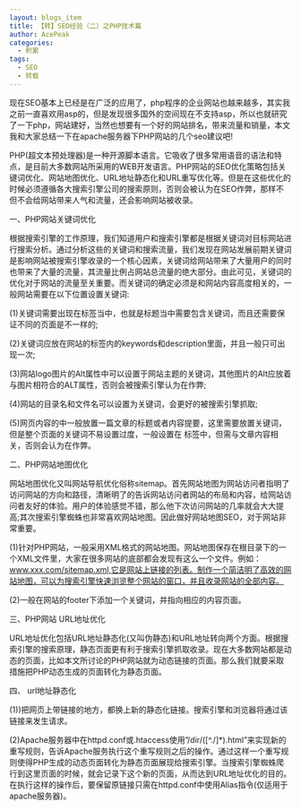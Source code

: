 ```yaml
---
layout: blogs_item
title: 【转】SEO经验（二）之PHP技术篇
author: AcePeak
categories:
  - 积累
tags:
  - SEO
  - 转载
---
```


现在SEO基本上已经是在广泛的应用了，php程序的企业网站也越来越多，其实我之前一直喜欢用asp的，但是发现很多国外的空间现在不支持asp，所以也就研究了一下php，网站建好，当然也想要有一个好的网站排名，带来流量和销量，本文我和大家总结一下在apache服务器下PHP网站的几个seo建议吧!

PHP(超文本预处理器)是一种开源脚本语言。它吸收了很多常用语音的语法和特点，是目前大多数网站所采用的WEB开发语言。PHP网站的SEO优化策略包括关键词优化、网站地图优化、URL地址静态化和URL重写优化等。但是在这些优化的时候必须遵循各大搜索引擎公司的搜索原则，否则会被认为在SEO作弊，那样不但不会给网站带来人气和流量，还会影响网站被收录。


一、PHP网站关键词优化


根据搜索引擎的工作原理，我们知道用户和搜索引擎都是根据关键词对目标网站进行搜索分析。通过分析这些的关键词和搜索流量，我们发现在网站发展前期关键词是影响网站被搜索引擎收录的一个核心因素，关键词给网站带来了大量用户的同时也带来了大量的流量，其流量比例占网站总流量的绝大部分。由此可见，关键词的优化对于网站的流量至关重要。而关键词的确定必须是和网站内容高度相关的，一般网站需要在以下位置设置关键词:

(1)关键词需要出现在标签当中，也就是标题当中需要包含关键词，而且还需要保证不同的页面是不一样的;

(2)关键词应放在网站的标签内的keywords和description里面，并且一般只可出现一次;

(3)网站logo图片的Alt属性中可以设置于网站主题的关键词，其他图片的Alt应放着与图片相符合的ALT属性，否则会被搜索引擎认为在作弊;

(4)网站的目录名和文件名可以设置为关键词，会更好的被搜索引擎抓取;

(5)网页内容的中一般放置一篇文章的标题或者内容提要，这里需要放置关键词，但是整个页面的关键词不易设置过度，一般设置在 标签中，但需与文章内容相关，否则会认为在作弊。


二、PHP网站地图优化

网站地图优化又叫网站导航优化俗称sitemap。首先网站地图为网站访问者指明了访问网站的方向和路径，清晰明了的告诉网站访问者网站的布局和内容，给网站访问者友好的体验。用户的体验感觉不错，那么他下次访问网站的几率就会大大提高;其次搜索引擎蜘蛛也非常喜欢网站地图。因此做好网站地图SEO，对于网站非常重要。

(1)针对PHP网站，一般采用XML格式的网站地图。网站地图保存在根目录下的一个XML文件里，大家在很多网站的底部都会发现有这么一个文件。例如：www.xxx.com/sitemap.xml,它是网站上链接的列表。制作一个简洁明了高效的网站地图，可以为搜索引擎快速浏览整个网站的窗口，并且收录网站的全部内容。

(2)一般在网站的footer下添加一个关键词，并指向相应的内容页面。


三、PHP网站 URL地址优化

URL地址优化包括URL地址静态化(又叫伪静态)和URL地址转向两个方面。根据搜索引擎的搜索原理，静态页面更有利于搜索引擎抓取收录。现在大多数网站都是动态的页面，比如本文所讨论的PHP网站就为动态链接的页面。那么我们就要采取措施把PHP动态生成的页面转化为静态页面。


四、 url地址静态化

(1))把网页上带链接的地方，都换上新的静态化链接。搜索引擎和浏览器将通过该链接来发生请求。

(2)Apache服务器中在httpd.conf或.htaccess使用”/dir/([^./]*).html”来实现新的重写规则，告诉Apache服务执行这个重写规则之后的操作。通过这样一个重写规则使得PHP生成的动态页面转化为静态页面展现给搜索引擎。当搜索引擎蜘蛛爬行到这里页面的时候，就会记录下这个新的页面，从而达到URL地址优化的目的。在执行这样的操作后，要保留原链接只需在httpd.conf中使用Alias指令(仅适用于apache服务器)。
